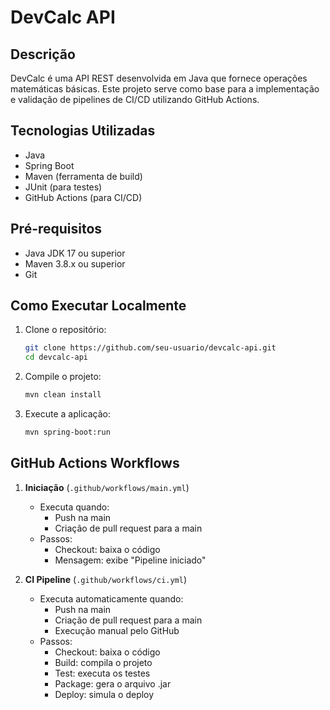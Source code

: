 # DevCalc API

## Descrição
DevCalc é uma API REST desenvolvida em Java que fornece operações matemáticas básicas. Este projeto serve como base para a implementação e validação de pipelines de CI/CD utilizando GitHub Actions.

## Tecnologias Utilizadas
- Java
- Spring Boot
- Maven (ferramenta de build)
- JUnit (para testes)
- GitHub Actions (para CI/CD)

## Pré-requisitos
- Java JDK 17 ou superior
- Maven 3.8.x ou superior
- Git

## Como Executar Localmente

1. Clone o repositório:
   ```bash
   git clone https://github.com/seu-usuario/devcalc-api.git
   cd devcalc-api
   ```

2. Compile o projeto:
   ```bash
   mvn clean install
   ```

3. Execute a aplicação:
   ```bash
   mvn spring-boot:run
   ```

## GitHub Actions Workflows

1. **Iniciação** (`.github/workflows/main.yml`)
   - Executa quando:
     - Push na main
     - Criação de pull request para a main
   - Passos:
     - Checkout: baixa o código
     - Mensagem: exibe "Pipeline iniciado"

2. **CI Pipeline** (`.github/workflows/ci.yml`)
   - Executa automaticamente quando:
     - Push na main
     - Criação de pull request para a main
     - Execução manual pelo GitHub
   - Passos:
     - Checkout: baixa o código
     - Build: compila o projeto
     - Test: executa os testes
     - Package: gera o arquivo .jar
     - Deploy: simula o deploy
  

